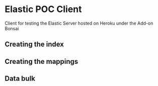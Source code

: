 # Elastic POC Client

Client for testing the Elastic Server hosted on Heroku under the Add-on Bonsai

## Creating the index



## Creating the mappings



## Data bulk

